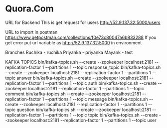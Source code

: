 # Quora.Com

URL for Backend
This is get request for users
http://52.9.137.32:5000/users

URL to import in postman
https://www.getpostman.com/collections/f0e73c80047a6b833288
If you get error put url variable as http://52.9.137.32:5000 in environment

Branches
Ruchika - ruchika
Priyanka - priyanka
Mayank - test

KAFKA TOPICS
bin/kafka-topics.sh --create --zookeeper localhost:2181 --replication-factor 1 --partitions 1 --topic response_topic
bin/kafka-topics.sh --create --zookeeper localhost:2181 --replication-factor 1 --partitions 1 --topic answer
bin/kafka-topics.sh --create --zookeeper localhost:2181 --replication-factor 1 --partitions 1 --topic auth
bin/kafka-topics.sh --create --zookeeper localhost:2181 --replication-factor 1 --partitions 1 --topic comment
bin/kafka-topics.sh --create --zookeeper localhost:2181 --replication-factor 1 --partitions 1 --topic message
bin/kafka-topics.sh --create --zookeeper localhost:2181 --replication-factor 1 --partitions 1 --topic question
bin/kafka-topics.sh --create --zookeeper localhost:2181 --replication-factor 1 --partitions 1 --topic topic
bin/kafka-topics.sh --create --zookeeper localhost:2181 --replication-factor 1 --partitions 1 --topic user
